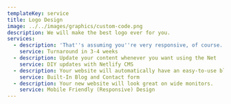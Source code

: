 ```yaml
---
templateKey: service
title: Logo Design
image: ../../images/graphics/custom-code.png
description: We will make the best logo ever for you.
services:
  - description: 'That''s assuming you''re very responsive, of course.'
    service: Turnaround in 3-4 weeks
  - description: Update your content whenever you want using the Net
    service: DIY updates with Netlify CMS
  - description: Your website will automatically have an easy-to-use blog and contact form.
    service: Built-In Blog and Contact form
  - description: Your new website will look great on wide monitors.
    service: Mobile Friendly (Responsive) Design
---
```


